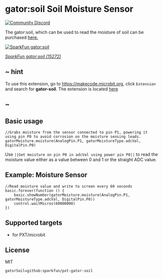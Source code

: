 # gator:soil Soil Moisture Sensor

[![Community Discord](https://img.shields.io/discord/448979533891371018.svg)](https://aka.ms/makecodecommunity)

The gator:soil, which can be used to read the moisture of soil can be purchased [here.](https://www.sparkfun.com/products/15272)

[![SparkFun gator:soil](https://raw.githubusercontent.com/sparkfun/pxt-gator-soil/master/icon.png)](https://www.sparkfun.com/products/15272)

[*SparkFun gator:soil (15272)*](https://www.sparkfun.com/products/15272)

## ~ hint

To use this extension, go to https://makecode.microbit.org, click ``Extension`` and search for **gator-soil**. The extension is located [here](https://makecode.microbit.org/pkg/sparkfun/pxt-gator-soil)

## ~

## Basic usage

```blocks
//Grabs moisture from the sensor connected to pin P1, powering it using pin P0 to avoid corrosion on the moisture sensing leads.
gatorMoisture.moisture(AnalogPin.P1, gatorMoistureType.adcVal, DigitalPin.P0)
```

Use ``||Get moisture on pin P0 in adcVal using power pin P0||`` to read the moisture value either as a value between 0 and 1 or the straight ADC value.

## Example: Moisture Sensor

```blocks
//Read moisture value and write to screen every 60 seconds
basic.forever(function () {
    basic.showNumber(gatorMoisture.moisture(AnalogPin.P1, gatorMoistureType.adcVal, DigitalPin.P0))
    control.waitMicros(60000000)
})
```

## Supported targets

* for PXT/microbit

## License

MIT

```package
gatorSoil=github:sparkfun/pxt-gator-soil
```
